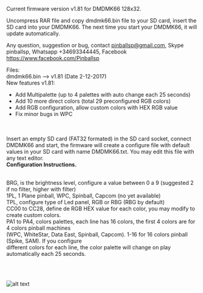 
Current firmware version v1.81 for DMDMK66 128x32.

Uncompress RAR file and copy dmdmk66.bin file to your SD card, insert the SD card into your DMDMK66. The next time you start your DMDMK66, it will update automatically. 

Any question, suggestion or bug, contact pinballsp@gmail.com, Skype pinballsp, Whatsapp +34693344445, Facebook https://www.facebook.com/Pinballsp

Files:<br>
dmdmk66.bin --> v1.81 (Date 2-12-2017) <br>
New features v1.81:
<ul>
<li>Add Multipalette (up to 4 palettes with auto change each 25 seconds)</li>
<li>Add 10 more direct colors (total 29 preconfigured RGB colors)</li>
<li>Add RGB configuration, allow custom colors with HEX RGB value</li>
<li>Fix minor bugs in WPC</li>
</ul>
 <br><br>
Insert an empty SD  card (FAT32 formated) in the SD card socket, connect DMDMK66 and start, the firmware will create a configure file with default values in your SD card with name DMDMK66.txt. You may edit this file with any text editor.
 
<br>
<b>Configuration Instructions.</b>
<br><br>

BRG, is the brightness level, configure a value between 0 a 9 (suggested 2 if no filter, higher with filter)<br>
1PL, 1 Plane pinball, WPC, Spinball, Capcom (no yet available)<br>
TPL, configure type of Led panel, RGB or RBG (RBG by default)<br>
CC00 to CC28, define de RGB HEX value for each color, you may modify to create custom colors.<br>
PA1 to PA4, colors palettes, each line has 16 colors, the first 4 colors are for 4 colors pinball machines<br>
            (WPC, WhiteStar, Data East, Spinball, Capcom). 1-16 for 16 colors pinball (Spike, SAM). If you configure<br>
            different colors for each line, the color palette will change on play automatically each 25 seconds.<br>

<br><br>

![alt text](https://i.imgur.com/4dzc30F.jpg)
